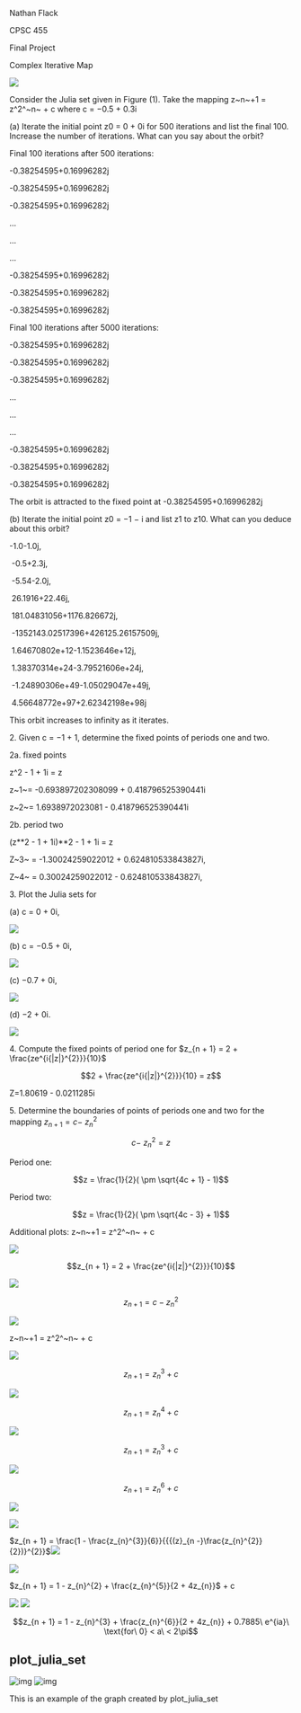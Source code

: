 Nathan Flack

CPSC 455

Final Project

Complex Iterative Map

![](./media/image1.png)

Consider the Julia set given in Figure (1). Take the mapping z~n~+1 =
z^2^~n~ + c where c = −0.5 + 0.3i

\(a\) Iterate the initial point z0 = 0 + 0i for 500 iterations and list
the final 100. Increase the number of iterations. What can you say about
the orbit?

Final 100 iterations after 500 iterations:

-0.38254595+0.16996282j

-0.38254595+0.16996282j

-0.38254595+0.16996282j

...

...

...

-0.38254595+0.16996282j

-0.38254595+0.16996282j

-0.38254595+0.16996282j

Final 100 iterations after 5000 iterations:

-0.38254595+0.16996282j

-0.38254595+0.16996282j

-0.38254595+0.16996282j

...

...

...

-0.38254595+0.16996282j

-0.38254595+0.16996282j

-0.38254595+0.16996282j

The orbit is attracted to the fixed point at -0.38254595+0.16996282j

\(b\) Iterate the initial point z0 = −1 − i and list z1 to z10. What can
you deduce about this orbit?

-1.0-1.0j,

 -0.5+2.3j,

 -5.54-2.0j,

 26.1916+22.46j,

 181.04831056+1176.826672j,

 -1352143.02517396+426125.26157509j,

 1.64670802e+12-1.1523646e+12j,

 1.38370314e+24-3.79521606e+24j,

 -1.24890306e+49-1.05029047e+49j,

 4.56648772e+97+2.62342198e+98j

This orbit increases to infinity as it iterates.

2\. Given c = −1 + 1, determine the fixed points of periods one and two.

2a. fixed points

z\^2 - 1 + 1i = z

z~1~= -0.693897202308099 + 0.418796525390441i

z~2~= 1.6938972023081 - 0.418796525390441i

2b. period two

(z\*\*2 - 1 + 1i)\*\*2 - 1 + 1i = z

Z~3~ = -1.30024259022012 + 0.624810533843827i,

Z~4~ = 0.30024259022012 - 0.624810533843827i,

3\. Plot the Julia sets for

\(a\) c = 0 + 0i,

![](./media/image2.png)

\(b\) c = −0.5 + 0i,

![](./media/image3.png)

\(c\) −0.7 + 0i,

![](./media/image4.png)

\(d\) −2 + 0i.

![](./media/image5.png)

4\. Compute the fixed points of period one for
$z_{n + 1} = 2 + \frac{ze^{i{|z|}^{2}}}{10}$

$$2 + \frac{ze^{i{|z|}^{2}}}{10} = z$$

Z=1.80619 - 0.0211285i

5\. Determine the boundaries of points of periods one and two for the
mapping $z_{n + 1} = c - \ z_{n}^{2}$

$$c - \ z_{n}^{2} = z$$

Period one:

$$z = \frac{1}{2}( \pm \sqrt{4c + 1} - 1)$$

Period two:

$$z = \frac{1}{2}( \pm \sqrt{4c - 3} + 1)$$

Additional plots: z~n~+1 = z^2^~n~ + c

![](./media/image6.png)

$$z_{n + 1} = 2 + \frac{ze^{i{|z|}^{2}}}{10}$$

![](./media/image7.png)

$$z_{n + 1} = c - z_{n}^{2}$$

![](./media/image8.png)

z~n~+1 = z^2^~n~ + c

![](./media/image9.png)

$$z_{n + 1} = z_{n}^{3} + c$$

![](./media/image10.png)

$$z_{n + 1} = z_{n}^{4} + c$$

![](./media/image11.png)

$$z_{n + 1} = z_{n}^{3} + c$$

![](./media/image12.png)

$$z_{n + 1} = z_{n}^{6} + c$$

![](./media/image13.png)

![](./media/image14.png)

$z_{n + 1} = \frac{1 - \frac{z_{n}^{3}}{6}}{{{(z}_{n -}\frac{z_{n}^{2}}{2})}^{2}}$![](./media/image15.png)

![](./media/image16.png)

$z_{n + 1} = 1 - z_{n}^{2} + \frac{z_{n}^{5}}{2 + 4z_{n}}$ + c

![](./media/image17.png)
![](./media/image18.png)

$$z_{n + 1} = 1 - z_{n}^{3} + \frac{z_{n}^{6}}{2 + 4z_{n}} + 0.7885\ e^{ia}\ \text{for\ 0} < a\  < 2\pi$$

## plot_julia_set
![img](https://i.imgur.com/kxPxZgB.gif)
![img](https://i.imgur.com/61PyTUJ.gif)

This is an example of the graph created by plot_julia_set